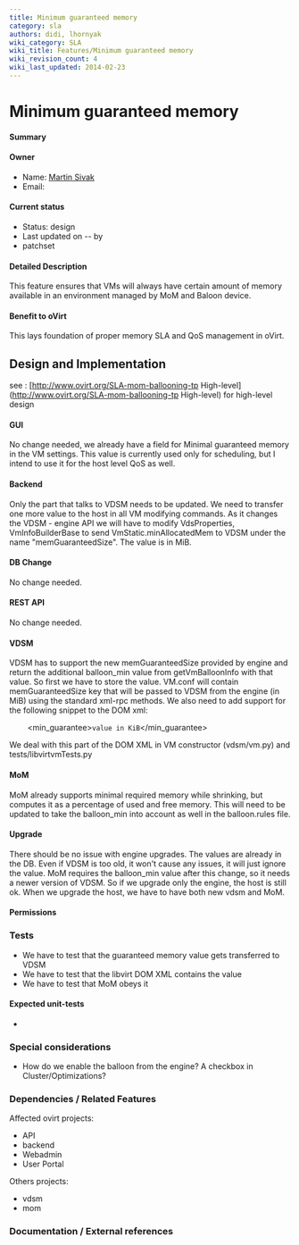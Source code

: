 ```yaml
---
title: Minimum guaranteed memory
category: sla
authors: didi, lhornyak
wiki_category: SLA
wiki_title: Features/Minimum guaranteed memory
wiki_revision_count: 4
wiki_last_updated: 2014-02-23
---
```


# Minimum guaranteed memory

#### Summary

#### Owner

*   Name: [Martin Sivak](User:msivak)
*   Email: <msivak at redhat dot com>

#### Current status

*   Status: design
*   Last updated on -- by
*   patchset

#### Detailed Description

This feature ensures that VMs will always have certain amount of memory available in an environment managed by MoM and Baloon device.

#### Benefit to oVirt

This lays foundation of proper memory SLA and QoS management in oVirt.

## Design and Implementation

see : [http://www.ovirt.org/SLA-mom-ballooning-tp High-level](http://www.ovirt.org/SLA-mom-ballooning-tp High-level) for high-level design

#### GUI

No change needed, we already have a field for Minimal guaranteed memory in the VM settings. This value is currently used only for scheduling, but I intend to use it for the host level QoS as well.

#### Backend

Only the part that talks to VDSM needs to be updated. We need to transfer one more value to the host in all VM modifying commands. As it changes the VDSM - engine API we will have to modify VdsProperties, VmInfoBuilderBase to send VmStatic.minAllocatedMem to VDSM under the name "memGuaranteedSize". The value is in MiB.

#### DB Change

No change needed.

#### REST API

No change needed.

#### VDSM

VDSM has to support the new memGuaranteedSize provided by engine and return the additional balloon_min value from getVmBalloonInfo with that value. So first we have to store the value. VM.conf will contain memGuaranteedSize key that will be passed to VDSM from the engine (in MiB) using the standard xml-rpc methods. We also need to add support for the following snippet to the DOM xml:

` `<memtune>
`   `<min_guarantee>`value in KiB`</min_guarantee>
` `</memtune>

We deal with this part of the DOM XML in VM constructor (vdsm/vm.py) and tests/libvirtvmTests.py

#### MoM

MoM already supports minimal required memory while shrinking, but computes it as a percentage of used and free memory. This will need to be updated to take the balloon_min into account as well in the balloon.rules file.

#### Upgrade

There should be no issue with engine upgrades. The values are already in the DB. Even if VDSM is too old, it won't cause any issues, it will just ignore the value. MoM requires the balloon_min value after this change, so it needs a newer version of VDSM. So if we upgrade only the engine, the host is still ok. When we upgrade the host, we have to have both new vdsm and MoM.

#### Permissions

### Tests

*   We have to test that the guaranteed memory value gets transferred to VDSM
*   We have to test that the libvirt DOM XML contains the value
*   We have to test that MoM obeys it

#### Expected unit-tests

-

### Special considerations

*   How do we enable the balloon from the engine? A checkbox in Cluster/Optimizations?

### Dependencies / Related Features

Affected ovirt projects:

*   API
*   backend
*   Webadmin
*   User Portal

Others projects:

*   vdsm
*   mom

### Documentation / External references


